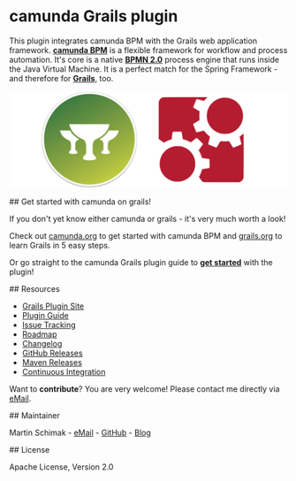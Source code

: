 # camunda Grails plugin 

This plugin integrates camunda BPM with the Grails web application framework.
**[camunda BPM](http://camunda.org)** is a flexible framework for workflow and process automation. It's core is a native **[BPMN 2.0](http://www.omg.org/spec/BPMN/2.0/)** process engine that runs inside the Java Virtual Machine. It is a perfect match for the Spring Framework - and therefore for **[Grails](http://grails.org)**, too.

![camunda and grails logo](./src/docs/images/camunda-and-grails.png)

<a name="get-started"/>
## Get started with camunda on grails!

If you don't yet know either camunda or grails - it's very much worth a look! 

Check out [camunda.org](http://camunda.org/get-started/) to get started with camunda BPM and [grails.org](http://grails.org/learn) to learn Grails in 5 easy steps. 

Or go straight to the camunda Grails plugin guide to **[get started](http://plexiti.github.io/camunda-grails-plugin/guide/get-started.html)** with the plugin! 

<a name="resources"/>
## Resources

* [Grails Plugin Site](http://grails.org/plugin/camunda)
* [Plugin Guide](http://plexiti.github.io/camunda-grails-plugin)
* [Issue Tracking](https://github.com/plexiti/camunda-grails-plugin/issues)
* [Roadmap](https://github.com/martinschimak/camunda-grails-plugin/milestones)
* [Changelog](https://github.com/plexiti/camunda-grails-plugin/milestones?direction=desc&sort=due_date&state=closed)
* [GitHub Releases](https://github.com/plexiti/camunda-grails-plugin/releases)
* [Maven Releases](http://repo.grails.org/grails/plugins-releases/org/grails/plugins/camunda/)
* [Continuous Integration](https://plexiti-foss.ci.cloudbees.com/job/camunda-grails-plugin/job/camunda-grails-plugin/)

Want to **contribute**? You are very welcome! Please contact me directly via [eMail](mailto:martin.schimak@plexiti.com).

<a name="maintainer"/>
## Maintainer

Martin Schimak - [eMail](mailto:martin.schimak@plexiti.com) - [GitHub](https://github.com/martinschimak) - [Blog](http://plexiti.com)

<a name="license"/>
## License

Apache License, Version 2.0
